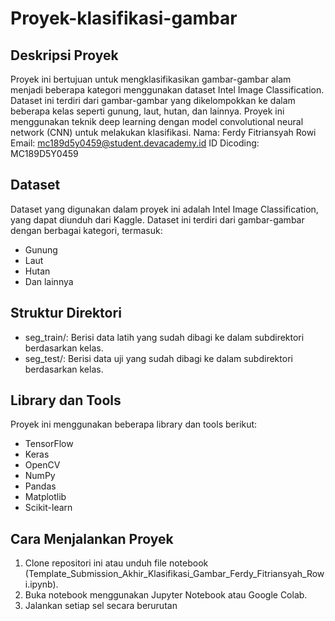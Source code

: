 # Proyek-klasifikasi-gambar
## Deskripsi Proyek
Proyek ini bertujuan untuk mengklasifikasikan gambar-gambar alam menjadi beberapa kategori menggunakan dataset Intel Image Classification. Dataset ini terdiri dari gambar-gambar yang dikelompokkan ke dalam beberapa kelas seperti gunung, laut, hutan, dan lainnya. Proyek ini menggunakan teknik deep learning dengan model convolutional neural network (CNN) untuk melakukan klasifikasi.
Nama: Ferdy Fitriansyah Rowi
Email: mc189d5y0459@student.devacademy.id
ID Dicoding: MC189D5Y0459

## Dataset
Dataset yang digunakan dalam proyek ini adalah Intel Image Classification, yang dapat diunduh dari Kaggle. Dataset ini terdiri dari gambar-gambar dengan berbagai kategori, termasuk:
  - Gunung
  - Laut
  - Hutan
  - Dan lainnya
## Struktur Direktori
  - seg_train/: Berisi data latih yang sudah dibagi ke dalam subdirektori berdasarkan kelas.
  - seg_test/: Berisi data uji yang sudah dibagi ke dalam subdirektori berdasarkan kelas.
## Library dan Tools
Proyek ini menggunakan beberapa library dan tools berikut:
  - TensorFlow
  - Keras
  - OpenCV
  - NumPy
  - Pandas
  - Matplotlib
  - Scikit-learn

## Cara Menjalankan Proyek
1. Clone repositori ini atau unduh file notebook     (Template_Submission_Akhir_Klasifikasi_Gambar_Ferdy_Fitriansyah_Rowi.ipynb).
2. Buka notebook menggunakan Jupyter Notebook atau Google Colab.
3. Jalankan setiap sel secara berurutan 
